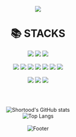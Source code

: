 <div align = center>
<img src="https://capsule-render.vercel.app/api?type=waving&color=3CB371&height=150&section=header&text=Yechan%20Kim😄&fontSize=60"/>


<div align=center><h1>📚 STACKS</h1></div>

<img src="https://img.shields.io/badge/java-007396?style=for-the-badge&logo=java&logoColor=white"> 
<img src="https://img.shields.io/badge/Python-3776AB?style=for-the-badge&logo=python&logoColor=white">
<img src="https://img.shields.io/badge/JavaScript-F7DF1E?style=for-the-badge&logo=JavaScript&logoColor=white">
</br>
</br>


<img src="https://img.shields.io/badge/Spring-6DB33F?style=for-the-badge&logo=Spring&logoColor=white">
<img src="https://img.shields.io/badge/SpringBoot-6DB33F?style=for-the-badge&logo=SpringBoot&logoColor=white">
<img src="https://img.shields.io/badge/mysql-4479A1?style=for-the-badge&logo=mysql&logoColor=white">
<img src="https://img.shields.io/badge/amazonaws-232F3E?style=for-the-badge&logo=amazonaws&logoColor=white">
<img src="https://img.shields.io/badge/docker-2496ED?style=for-the-badge&logo=docker&logoColor=white">
<img src="https://img.shields.io/badge/jpa-6DB33F?style=for-the-badge&logoColor=white">
<img src="https://img.shields.io/badge/React-20232A?style=for-the-badge&logo=react&logoColor=61DAFB">

</br>
</br>

<img src="https://img.shields.io/badge/github-181717?style=for-the-badge&logo=github&logoColor=white">
<img src="https://img.shields.io/badge/Slack-4A154B?style=for-the-badge&logo=slack&logoColor=white">
<img src="https://img.shields.io/badge/Notion-000000?style=for-the-badge&logo=notion&logoColor=white">





<br><br>

![Shortood's GitHub stats](https://github-readme-stats.vercel.app/api?username=macmorning0116&show_icons=true&theme=tokyonight)
<br>
![Top Langs](https://github-readme-stats.vercel.app/api/top-langs/?username=macmorning0116&layout=compact&theme=tokyonight)
<br>
<br>
![Footer](https://capsule-render.vercel.app/api?type=waving&color=3CB371&height=200&section=footer)
</div>
<!--
**Shortood/Shortood** is a ✨ _special_ ✨ repository because its `README.md` (this file) appears on your GitHub profile.

Here are some ideas to get you started:

- 🔭 I’m currently working on ...
- 🌱 I’m currently learning ...
- 👯 I’m looking to collaborate on ...
- 🤔 I’m looking for help with ...
- 💬 Ask me about ...
- 📫 How to reach me: ...
- 😄 Pronouns: ...
- ⚡ Fun fact: ...
-->
